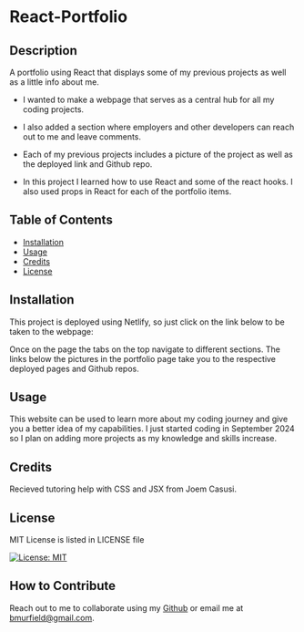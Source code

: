 # React-Portfolio

## Description

A portfolio using React that displays some of my previous projects as well as a little info about me.

* I wanted to make a webpage that serves as a central hub for all my coding projects. 

* I also added a section where employers and other developers can reach out to me and leave comments.

* Each of my previous projects includes a picture of the project as well as the deployed link and Github repo.

* In this project I learned how to use React and some of the react hooks. I also used props in React for each of the portfolio items. 

## Table of Contents

- [Installation](#installation)
- [Usage](#usage)
- [Credits](#credits)
- [License](#license)

## Installation

This project is deployed using Netlify, so just click on the link below to be taken to the webpage:

Once on the page the tabs on the top navigate to different sections. The links below the pictures in the portfolio page take you to the respective deployed pages and Github repos.

## Usage

This website can be used to learn more about my coding journey and give you a better idea of my capabilities. I just started coding in September 2024 so I plan on adding more projects as my knowledge and skills increase.

## Credits

Recieved tutoring help with CSS and JSX from Joem Casusi. 

## License

MIT License is listed in LICENSE file

[![License: MIT](https://img.shields.io/badge/License-MIT-yellow.svg)](https://opensource.org/licenses/MIT)


## How to Contribute

Reach out to me to collaborate using my [Github](https://github.com/bmurfield) or email me at bmurfield@gmail.com.


